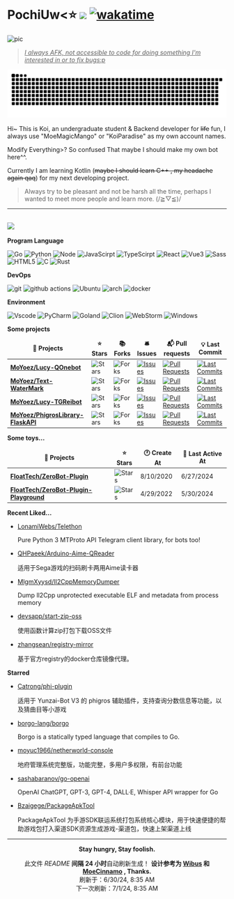 # PochiUw<⭐ ![](https://visitor-badge.laobi.icu/badge?page_id=MoYoez.readme) [![wakatime](https://wakatime.com/badge/user/057b0405-d0cc-4063-99fb-0072ae8088db.svg)](https://wakatime.com/@057b0405-d0cc-4063-99fb-0072ae8088db)

![pic](https://base.lemonkoi.one/img_service/ec43126fgy1go7lc9ta0bj22bc1awkjr.jpg)

> <u>*I always AFK, not accessible to code for doing something I'm interested in or to fix bugs:p*</u>

![meowmeowmeow](https://raw.githubusercontent.com/MoYoez/MoYoez/master/assets/github-contribution-grid-snake.svg)

Hi~ This is Koi, an undergraduate student & Backend  developer for ~~life~~ fun, I always use "MoeMagicMango" or "KoiParadise" as my own account names.

Modify Everything>? So confused That maybe I should make my own bot here^^.

Currently I am learning Kotlin (~~maybe I should learn C++ , my headache again qaq~~) for my next developing project.

> Always try to be pleasant and not be harsh all the time, perhaps I wanted to meet more people and learn more. (/≧▽≦)/
> 
---

<br />
<img src="https://github-readme-stats.vercel.app/api?username=moyoez&show_icons=true&icon_color=0078e7&title_color=0078e7"></a>

<br />

**Program Language**

<p>
  <img alt="Go" src="https://img.shields.io/badge/go-%2300ADD8.svg?style=for-the-badge&logo=go&logoColor=white">
  <img alt="Python" src="https://img.shields.io/badge/python-3670A0?style=for-the-badge&logo=python&logoColor=ffdd54">
  <img alt="Node" src="https://img.shields.io/badge/node.js-6DA55F?style=for-the-badge&logo=node.js&logoColor=white">
  <img alt="JavaScirpt" src="https://img.shields.io/badge/JavaScript-F7DF1E.svg?style=for-the-badge&logo=JavaScript&logoColor=black">
  <img alt="TypeScirpt" src="https://img.shields.io/badge/typescript-%23007ACC.svg?style=for-the-badge&logo=typescript&logoColor=white">
  <img alt="React" src="https://img.shields.io/badge/React-20232A?style=for-the-badge&logo=react&logoColor=61DAFB">
  <img alt="Vue3" src="https://img.shields.io/badge/Vue.js-35495E?style=for-the-badge&logo=vuedotjs&logoColor=4FC08D">
  <img alt="Sass" src="https://img.shields.io/badge/Sass-CC6699.svg?style=for-the-badge&logo=Sass&logoColor=white">
  <img alt="HTML5" src="https://img.shields.io/badge/HTML5-E34F26.svg?style=for-the-badge&logo=HTML5&logoColor=white">
  <img alt="C" src="https://img.shields.io/badge/c-%2300599C.svg?style=for-the-badge&logo=c&logoColor=white">
  <img alt="Rust" src="https://img.shields.io/badge/Rust-000000.svg?style=for-the-badge&logo=Rust&logoColor=white">
  
</p>


**DevOps**

<p>
  <img alt="git" src="https://img.shields.io/badge/git-%23F05033.svg?style=for-the-badge&logo=git&logoColor=white" />
  <img alt="github actions" src="https://img.shields.io/badge/github%20actions-%232671E5.svg?style=for-the-badge&logo=githubactions&logoColor=white" />
  <img alt="Ubuntu" src="https://img.shields.io/badge/Ubuntu-E95420?style=for-the-badge&logo=ubuntu&logoColor=white" />
  <img alt="arch" src="https://img.shields.io/badge/Arch_Linux-1793D1?style=for-the-badge&logo=arch-linux&logoColor=white">
  <img alt="docker" src="https://img.shields.io/badge/Docker-2496ED.svg?style=for-the-badge&logo=Docker&logoColor=white">
</p>

**Environment**

<p>
<img alt="Vscode" src="https://img.shields.io/badge/Visual%20Studio%20Code-0078d7.svg?style=for-the-badge&logo=visual-studio-code&logoColor=white">
<img alt="PyCharm" src="https://img.shields.io/badge/pycharm-143?style=for-the-badge&logo=pycharm&logoColor=black&color=black&labelColor=green">
<img alt="Goland" src="https://img.shields.io/badge/GoLand-0f0f0f?&style=for-the-badge&logo=goland&logoColor=white">
<img alt="Clion" src="https://img.shields.io/badge/CLion-000000?style=for-the-badge&logo=clion&logoColor=white">
<img alt="WebStorm" src="https://img.shields.io/badge/WebStorm-000000?style=for-the-badge&logo=WebStorm&logoColor=white">
<img alt="Windows" src="https://img.shields.io/badge/Windows-0078D6?style=for-the-badge&logo=windows&logoColor=white">
</p>

**Some projects**

<table><thead align=center><tr border: none;><td><b>🎁 Projects</b></td><td><b>⭐ Stars</b></td><td><b>📚 Forks</b></td><td><b>🛎 Issues</b></td><td><b>📬 Pull requests</b></td><td><b>💡 Last Commit</b></td></tr></thead><tbody><tr><td><a href=https://github.com/MoYoez/Lucy-QOnebot><b>MoYoez/Lucy-QOnebot</b></a></td><td><img alt=Stars src="https://img.shields.io/github/stars/MoYoez/Lucy-QOnebot?style=flat-square&labelColor=343b41"></td><td><img alt=Forks src="https://img.shields.io/github/forks/MoYoez/Lucy-QOnebot?style=flat-square&labelColor=343b41"></td><td><a href=https://github.com/MoYoez/Lucy-QOnebot/issues target=_blank><img alt=Issues src="https://img.shields.io/github/issues/MoYoez/Lucy-QOnebot?style=flat-square&labelColor=343b41"></a></td><td><a href=https://github.com/MoYoez/Lucy-QOnebot/pulls target=_blank><img alt="Pull Requests"src="https://img.shields.io/github/issues-pr/MoYoez/Lucy-QOnebot?style=flat-square&labelColor=343b41"></a></td><td><a href=https://github.com/MoYoez/Lucy-QOnebot/commits target=_blank><img alt="Last Commits"src="https://img.shields.io/github/last-commit/MoYoez/Lucy-QOnebot?style=flat-square&labelColor=343b41"></a></td></tr><tr><td><a href=https://github.com/MoYoez/Text-WaterMark><b>MoYoez/Text-WaterMark</b></a></td><td><img alt=Stars src="https://img.shields.io/github/stars/MoYoez/Text-WaterMark?style=flat-square&labelColor=343b41"></td><td><img alt=Forks src="https://img.shields.io/github/forks/MoYoez/Text-WaterMark?style=flat-square&labelColor=343b41"></td><td><a href=https://github.com/MoYoez/Text-WaterMark/issues target=_blank><img alt=Issues src="https://img.shields.io/github/issues/MoYoez/Text-WaterMark?style=flat-square&labelColor=343b41"></a></td><td><a href=https://github.com/MoYoez/Text-WaterMark/pulls target=_blank><img alt="Pull Requests"src="https://img.shields.io/github/issues-pr/MoYoez/Text-WaterMark?style=flat-square&labelColor=343b41"></a></td><td><a href=https://github.com/MoYoez/Text-WaterMark/commits target=_blank><img alt="Last Commits"src="https://img.shields.io/github/last-commit/MoYoez/Text-WaterMark?style=flat-square&labelColor=343b41"></a></td></tr><tr><td><a href=https://github.com/MoYoez/Lucy-TGReibot><b>MoYoez/Lucy-TGReibot</b></a></td><td><img alt=Stars src="https://img.shields.io/github/stars/MoYoez/Lucy-TGReibot?style=flat-square&labelColor=343b41"></td><td><img alt=Forks src="https://img.shields.io/github/forks/MoYoez/Lucy-TGReibot?style=flat-square&labelColor=343b41"></td><td><a href=https://github.com/MoYoez/Lucy-TGReibot/issues target=_blank><img alt=Issues src="https://img.shields.io/github/issues/MoYoez/Lucy-TGReibot?style=flat-square&labelColor=343b41"></a></td><td><a href=https://github.com/MoYoez/Lucy-TGReibot/pulls target=_blank><img alt="Pull Requests"src="https://img.shields.io/github/issues-pr/MoYoez/Lucy-TGReibot?style=flat-square&labelColor=343b41"></a></td><td><a href=https://github.com/MoYoez/Lucy-TGReibot/commits target=_blank><img alt="Last Commits"src="https://img.shields.io/github/last-commit/MoYoez/Lucy-TGReibot?style=flat-square&labelColor=343b41"></a></td></tr><tr><td><a href=https://github.com/MoYoez/PhigrosLibrary-FlaskAPI><b>MoYoez/PhigrosLibrary-FlaskAPI</b></a></td><td><img alt=Stars src="https://img.shields.io/github/stars/MoYoez/PhigrosLibrary-FlaskAPI?style=flat-square&labelColor=343b41"></td><td><img alt=Forks src="https://img.shields.io/github/forks/MoYoez/PhigrosLibrary-FlaskAPI?style=flat-square&labelColor=343b41"></td><td><a href=https://github.com/MoYoez/PhigrosLibrary-FlaskAPI/issues target=_blank><img alt=Issues src="https://img.shields.io/github/issues/MoYoez/PhigrosLibrary-FlaskAPI?style=flat-square&labelColor=343b41"></a></td><td><a href=https://github.com/MoYoez/PhigrosLibrary-FlaskAPI/pulls target=_blank><img alt="Pull Requests"src="https://img.shields.io/github/issues-pr/MoYoez/PhigrosLibrary-FlaskAPI?style=flat-square&labelColor=343b41"></a></td><td><a href=https://github.com/MoYoez/PhigrosLibrary-FlaskAPI/commits target=_blank><img alt="Last Commits"src="https://img.shields.io/github/last-commit/MoYoez/PhigrosLibrary-FlaskAPI?style=flat-square&labelColor=343b41"></a></td></tr></tbody></table>

**Some toys...**

<table><thead align=center><tr border: none;><td><b>🎁 Projects</b></td><td><b>⭐ Stars</b></td><td><b>🕐 Create At</b></td><td><b>📅 Last Active At</b></td></tr></thead><tbody><tr><td><a href=https://github.com/FloatTech/ZeroBot-Plugin target=_blank><b>FloatTech/ZeroBot-Plugin</b></a></td><td><img alt=Stars src="https://img.shields.io/github/stars/FloatTech/ZeroBot-Plugin?style=flat-square&labelColor=343b41"></td><td>8/10/2020</td><td>6/27/2024</td></tr><tr><td><a href=https://github.com/FloatTech/ZeroBot-Plugin-Playground target=_blank><b>FloatTech/ZeroBot-Plugin-Playground</b></a></td><td><img alt=Stars src="https://img.shields.io/github/stars/FloatTech/ZeroBot-Plugin-Playground?style=flat-square&labelColor=343b41"></td><td>4/29/2022</td><td>5/30/2024</td></tr></tbody></table>

<!--
**最近写了...**
recent_posts_inject
-->

**Recent Liked...**

<ul><li><a href=https://github.com/LonamiWebs/Telethon>LonamiWebs/Telethon</a><p>Pure Python 3 MTProto API Telegram client library, for bots too!</p></li><li><a href=https://github.com/QHPaeek/Arduino-Aime-QReader>QHPaeek/Arduino-Aime-QReader</a><p>适用于Sega游戏的扫码刷卡两用Aime读卡器</p></li><li><a href=https://github.com/MlgmXyysd/Il2CppMemoryDumper>MlgmXyysd/Il2CppMemoryDumper</a><p>Dump Il2Cpp unprotected executable ELF and metadata from process memory</p></li><li><a href=https://github.com/devsapp/start-zip-oss>devsapp/start-zip-oss</a><p>使用函数计算zip打包下载OSS文件</p></li><li><a href=https://github.com/zhangsean/registry-mirror>zhangsean/registry-mirror</a><p>基于官方registry的docker仓库镜像代理。</p></li></ul>

**Starred**

<ul><li><a href=https://github.com/Catrong/phi-plugin>Catrong/phi-plugin</a><p>适用于 Yunzai-Bot V3 的 phigros 辅助插件，支持查询分数信息等功能，以及猜曲目等小游戏</p></li><li><a href=https://github.com/borgo-lang/borgo>borgo-lang/borgo</a><p>Borgo is a statically typed language that compiles to Go.</p></li><li><a href=https://github.com/moyuc1966/netherworld-console>moyuc1966/netherworld-console</a><p>地府管理系统完整版，功能完整，多用户多权限，有前台功能</p></li><li><a href=https://github.com/sashabaranov/go-openai>sashabaranov/go-openai</a><p>OpenAI ChatGPT, GPT-3, GPT-4, DALL·E, Whisper API wrapper for Go</p></li><li><a href=https://github.com/Bzaigege/PackageApkTool>Bzaigege/PackageApkTool</a><p>PackageApkTool 为手游SDK联运系统打包系统核心模块，用于快速便捷的帮助游戏包打入渠道SDK资源生成游戏-渠道包，快速上架渠道上线</p></li></ul>

------------

<p align=center><strong> Stay hungry, Stay foolish. </strong></p>
<p align=center>此文件 <i>README</i> <b>间隔 24 小时</b>自动刷新生成！ <b>设计参考为 <a href=https://github.com/wibus-wee>Wibus</a> 和 <a href=https://github.com/MoeCinnamo>MoeCinnamo</a> , Thanks.</b><br>刷新于：6/30/24, 8:35 AM<br>下一次刷新：7/1/24, 8:35 AM</p>
